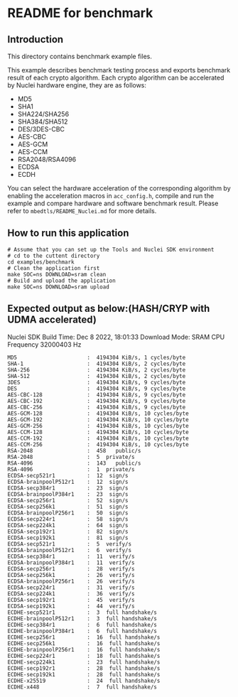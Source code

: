 # README for benchmark

## Introduction

This directory contains benchmark example files.

This example describes benchmark testing process and exports benchmark result of each crypto algorithm. Each crypto algorithm can be accelerated by Nuclei hardware engine, they are as follows:

- MD5
- SHA1
- SHA224/SHA256
- SHA384/SHA512
- DES/3DES-CBC
- AES-CBC
- AES-GCM
- AES-CCM
- RSA2048/RSA4096
- ECDSA
- ECDH

You can select the hardware acceleration of the corresponding algorithm by enabling the acceleration macros in `acc_config.h`, compile and run the example and compare hardware and software benchmark result. Please refer to `mbedtls/README_Nuclei.md` for more details.

## How to run this application

    # Assume that you can set up the Tools and Nuclei SDK environment
    # cd to the cuttent directory
    cd examples/benchmark
    # Clean the application first
    make SOC=ns DOWNLOAD=sram clean
    # Build and upload the application
    make SOC=ns DOWNLOAD=sram upload

## Expected output as below:(HASH/CRYP with UDMA accelerated)

Nuclei SDK Build Time: Dec  8 2022, 18:01:33
Download Mode: SRAM
CPU Frequency 32000403 Hz

    MD5                      :  4194304 KiB/s, 1 cycles/byte
    SHA-1                    :  4194304 KiB/s, 2 cycles/byte
    SHA-256                  :  4194304 KiB/s, 2 cycles/byte
    SHA-512                  :  4194304 KiB/s, 2 cycles/byte
    3DES                     :  4194304 KiB/s, 9 cycles/byte
    DES                      :  4194304 KiB/s, 9 cycles/byte
    AES-CBC-128              :  4194304 KiB/s, 9 cycles/byte
    AES-CBC-192              :  4194304 KiB/s, 9 cycles/byte
    AES-CBC-256              :  4194304 KiB/s, 9 cycles/byte
    AES-GCM-128              :  4194304 KiB/s, 10 cycles/byte
    AES-GCM-192              :  4194304 KiB/s, 10 cycles/byte
    AES-GCM-256              :  4194304 KiB/s, 10 cycles/byte
    AES-CCM-128              :  4194304 KiB/s, 10 cycles/byte
    AES-CCM-192              :  4194304 KiB/s, 10 cycles/byte
    AES-CCM-256              :  4194304 KiB/s, 10 cycles/byte
    RSA-2048                 :  458   public/s
    RSA-2048                 :  5  private/s
    RSA-4096                 :  143   public/s
    RSA-4096                 :  1  private/s
    ECDSA-secp521r1          :  12  sign/s
    ECDSA-brainpoolP512r1    :  12  sign/s
    ECDSA-secp384r1          :  23  sign/s
    ECDSA-brainpoolP384r1    :  23  sign/s
    ECDSA-secp256r1          :  52  sign/s
    ECDSA-secp256k1          :  51  sign/s
    ECDSA-brainpoolP256r1    :  50  sign/s
    ECDSA-secp224r1          :  58  sign/s
    ECDSA-secp224k1          :  64  sign/s
    ECDSA-secp192r1          :  82  sign/s
    ECDSA-secp192k1          :  81  sign/s
    ECDSA-secp521r1          :  5  verify/s
    ECDSA-brainpoolP512r1    :  6  verify/s
    ECDSA-secp384r1          :  11  verify/s
    ECDSA-brainpoolP384r1    :  11  verify/s
    ECDSA-secp256r1          :  28  verify/s
    ECDSA-secp256k1          :  26  verify/s
    ECDSA-brainpoolP256r1    :  26  verify/s
    ECDSA-secp224r1          :  31  verify/s
    ECDSA-secp224k1          :  36  verify/s
    ECDSA-secp192r1          :  45  verify/s
    ECDSA-secp192k1          :  44  verify/s
    ECDHE-secp521r1          :  3  full handshake/s
    ECDHE-brainpoolP512r1    :  3  full handshake/s
    ECDHE-secp384r1          :  6  full handshake/s
    ECDHE-brainpoolP384r1    :  6  full handshake/s
    ECDHE-secp256r1          :  16  full handshake/s
    ECDHE-secp256k1          :  16  full handshake/s
    ECDHE-brainpoolP256r1    :  16  full handshake/s
    ECDHE-secp224r1          :  18  full handshake/s
    ECDHE-secp224k1          :  23  full handshake/s
    ECDHE-secp192r1          :  28  full handshake/s
    ECDHE-secp192k1          :  28  full handshake/s
    ECDHE-x25519             :  24  full handshake/s
    ECDHE-x448               :  7  full handshake/s

